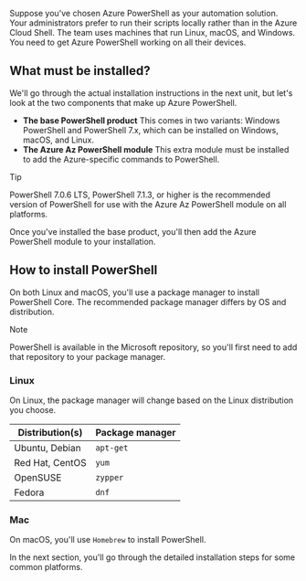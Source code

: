 Suppose you've chosen Azure PowerShell as your automation solution. Your administrators prefer to run their scripts locally rather than in the Azure Cloud Shell. The team uses machines that run Linux, macOS, and Windows. You need to get Azure PowerShell working on all their devices.

## What must be installed?

We'll go through the actual installation instructions in the next unit, but let's look at the two components that make up Azure PowerShell.

- **The base PowerShell product** This comes in two variants: Windows PowerShell and PowerShell 7.x, which can be installed on Windows, macOS, and Linux.
- **The Azure Az PowerShell module** This extra module must be installed to add the Azure-specific commands to PowerShell.

> [!TIP]
> PowerShell 7.0.6 LTS, PowerShell 7.1.3, or higher is the recommended version of PowerShell for use with the Azure Az PowerShell module on all platforms.

Once you've installed the base product, you'll then add the Azure PowerShell module to your installation.

## How to install PowerShell

On both Linux and macOS, you'll use a package manager to install PowerShell Core. The recommended package manager differs by OS and distribution.

> [!NOTE]
> PowerShell is available in the Microsoft repository, so you'll first need to add that repository to your package manager.

### Linux

On Linux, the package manager will change based on the Linux distribution you choose.

| Distribution(s)  | Package manager |
|------------------|-----------------|
| Ubuntu, Debian   | `apt-get`       |
| Red Hat, CentOS  | `yum`           |
| OpenSUSE         | `zypper`        |
| Fedora           | `dnf`           |

### Mac

On macOS, you'll use `Homebrew` to install PowerShell.

In the next section, you'll go through the detailed installation steps for some common platforms.